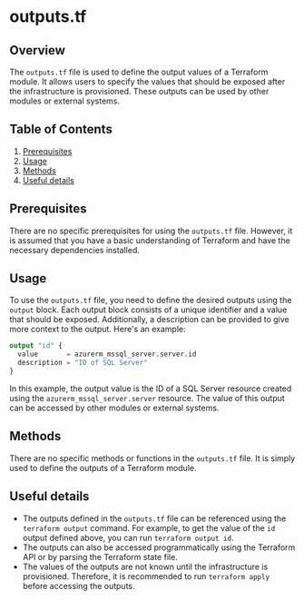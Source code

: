 # outputs.tf
## Overview
The `outputs.tf` file is used to define the output values of a Terraform module. It allows users to specify the values that should be exposed after the infrastructure is provisioned. These outputs can be used by other modules or external systems.

## Table of Contents
1. [Prerequisites](#prerequisites)
2. [Usage](#usage)
3. [Methods](#methods)
4. [Useful details](#properties)

## Prerequisites
There are no specific prerequisites for using the `outputs.tf` file. However, it is assumed that you have a basic understanding of Terraform and have the necessary dependencies installed.

## Usage
To use the `outputs.tf` file, you need to define the desired outputs using the `output` block. Each output block consists of a unique identifier and a value that should be exposed. Additionally, a description can be provided to give more context to the output. Here's an example:

```terraform
output "id" {
  value       = azurerm_mssql_server.server.id
  description = "ID of SQL Server"
}
```

In this example, the output value is the ID of a SQL Server resource created using the `azurerm_mssql_server.server` resource. The value of this output can be accessed by other modules or external systems.

## Methods
There are no specific methods or functions in the `outputs.tf` file. It is simply used to define the outputs of a Terraform module.

## Useful details
- The outputs defined in the `outputs.tf` file can be referenced using the `terraform output` command. For example, to get the value of the `id` output defined above, you can run `terraform output id`.
- The outputs can also be accessed programmatically using the Terraform API or by parsing the Terraform state file.
- The values of the outputs are not known until the infrastructure is provisioned. Therefore, it is recommended to run `terraform apply` before accessing the outputs.
